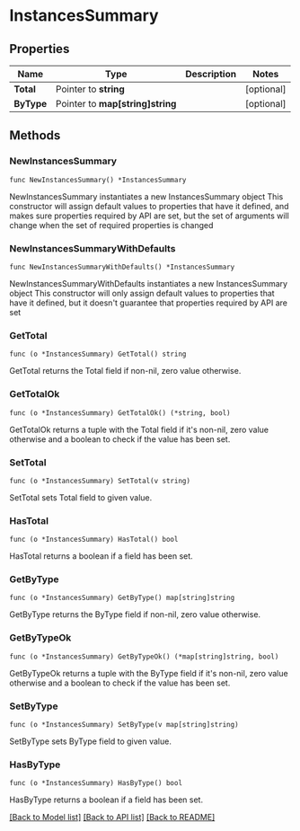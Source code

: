 # InstancesSummary

## Properties

Name | Type | Description | Notes
------------ | ------------- | ------------- | -------------
**Total** | Pointer to **string** |  | [optional] 
**ByType** | Pointer to **map[string]string** |  | [optional] 

## Methods

### NewInstancesSummary

`func NewInstancesSummary() *InstancesSummary`

NewInstancesSummary instantiates a new InstancesSummary object
This constructor will assign default values to properties that have it defined,
and makes sure properties required by API are set, but the set of arguments
will change when the set of required properties is changed

### NewInstancesSummaryWithDefaults

`func NewInstancesSummaryWithDefaults() *InstancesSummary`

NewInstancesSummaryWithDefaults instantiates a new InstancesSummary object
This constructor will only assign default values to properties that have it defined,
but it doesn't guarantee that properties required by API are set

### GetTotal

`func (o *InstancesSummary) GetTotal() string`

GetTotal returns the Total field if non-nil, zero value otherwise.

### GetTotalOk

`func (o *InstancesSummary) GetTotalOk() (*string, bool)`

GetTotalOk returns a tuple with the Total field if it's non-nil, zero value otherwise
and a boolean to check if the value has been set.

### SetTotal

`func (o *InstancesSummary) SetTotal(v string)`

SetTotal sets Total field to given value.

### HasTotal

`func (o *InstancesSummary) HasTotal() bool`

HasTotal returns a boolean if a field has been set.

### GetByType

`func (o *InstancesSummary) GetByType() map[string]string`

GetByType returns the ByType field if non-nil, zero value otherwise.

### GetByTypeOk

`func (o *InstancesSummary) GetByTypeOk() (*map[string]string, bool)`

GetByTypeOk returns a tuple with the ByType field if it's non-nil, zero value otherwise
and a boolean to check if the value has been set.

### SetByType

`func (o *InstancesSummary) SetByType(v map[string]string)`

SetByType sets ByType field to given value.

### HasByType

`func (o *InstancesSummary) HasByType() bool`

HasByType returns a boolean if a field has been set.


[[Back to Model list]](../README.md#documentation-for-models) [[Back to API list]](../README.md#documentation-for-api-endpoints) [[Back to README]](../README.md)


